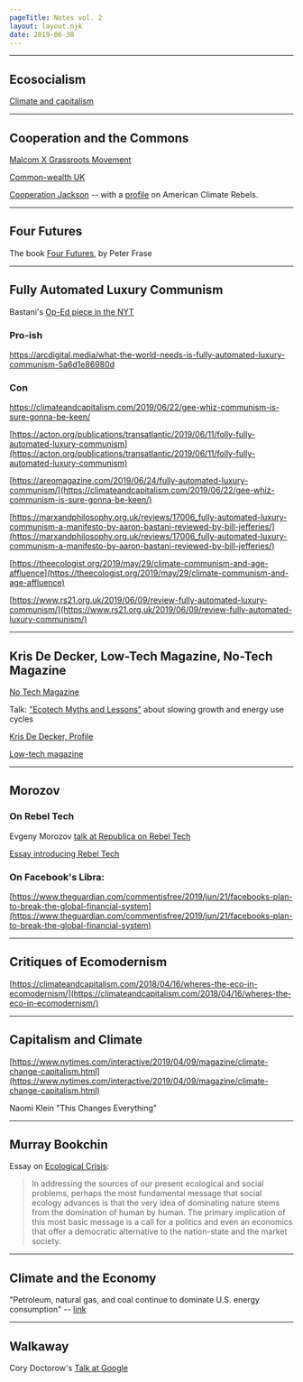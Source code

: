 ```yaml
---
pageTitle: Notes vol. 2
layout: layout.njk
date: 2019-06-30
---
```


---

## Ecosocialism

[Climate and capitalism](https://climateandcapitalism.com/)

---

## Cooperation and the Commons

[Malcom X Grassroots Movement](https://www.mxgm.org/ourwork)



[Common-wealth UK](https://common-wealth.co.uk/Public-common-partnerships.html)

[Cooperation Jackson](https://cooperationjackson.org/) -- with a [profile](https://www.youtube.com/watch?v=_Nt9Z2P7mPY) on American Climate Rebels.

---


## Four Futures

The book [Four Futures](https://www.versobooks.com/books/1847-four-futures), by Peter Frase

---

## Fully Automated Luxury Communism

Bastani's [Op-Ed piece in the NYT](https://www.nytimes.com/2019/06/11/opinion/fully-automated-luxury-communism.html)


### Pro-ish

[https://arcdigital.media/what-the-world-needs-is-fully-automated-luxury-communism-5a6d1e86980d
](https://arcdigital.media/what-the-world-needs-is-fully-automated-luxury-communism-5a6d1e86980d)

### Con

[https://climateandcapitalism.com/2019/06/22/gee-whiz-communism-is-sure-gonna-be-keen/
](https://climateandcapitalism.com/2019/06/22/gee-whiz-communism-is-sure-gonna-be-keen/)

[https://acton.org/publications/transatlantic/2019/06/11/folly-fully-automated-luxury-communism](https://acton.org/publications/transatlantic/2019/06/11/folly-fully-automated-luxury-communism)

[https://areomagazine.com/2019/06/24/fully-automated-luxury-communism/](https://climateandcapitalism.com/2019/06/22/gee-whiz-communism-is-sure-gonna-be-keen/)

[https://marxandphilosophy.org.uk/reviews/17006_fully-automated-luxury-communism-a-manifesto-by-aaron-bastani-reviewed-by-bill-jefferies/](https://marxandphilosophy.org.uk/reviews/17006_fully-automated-luxury-communism-a-manifesto-by-aaron-bastani-reviewed-by-bill-jefferies/)

[https://theecologist.org/2019/may/29/climate-communism-and-age-affluence](https://theecologist.org/2019/may/29/climate-communism-and-age-affluence)

[https://www.rs21.org.uk/2019/06/09/review-fully-automated-luxury-communism/](https://www.rs21.org.uk/2019/06/09/review-fully-automated-luxury-communism/)


--- 

## Kris De Decker, Low-Tech Magazine, No-Tech Magazine

[No Tech Magazine](https://www.notechmagazine.com/)

Talk: ["Ecotech Myths and Lessons"](http://videos.liftconference.com/video/3046721/kris-de-decker-ecotech-myths-and-lessons) about slowing growth and energy use cycles

[Kris De Decker, Profile](https://www.krisdedecker.org/)

[Low-tech magazine](https://www.lowtechmagazine.com/about.html)

---

## Morozov


### On Rebel Tech

Evgeny Morozov [talk at Republica on Rebel Tech](https://youtu.be/gvv0kjzmJJM)

[Essay introducing Rebel Tech](https://www.theguardian.com/commentisfree/2019/may/11/big-tech-progressive-vision-silicon-valley)

### On Facebook's Libra:

[https://www.theguardian.com/commentisfree/2019/jun/21/facebooks-plan-to-break-the-global-financial-system](https://www.theguardian.com/commentisfree/2019/jun/21/facebooks-plan-to-break-the-global-financial-system)

----

## Critiques of Ecomodernism

[https://climateandcapitalism.com/2018/04/16/wheres-the-eco-in-ecomodernism/](https://climateandcapitalism.com/2018/04/16/wheres-the-eco-in-ecomodernism/)

---

## Capitalism and Climate

[https://www.nytimes.com/interactive/2019/04/09/magazine/climate-change-capitalism.html](https://www.nytimes.com/interactive/2019/04/09/magazine/climate-change-capitalism.html)

Naomi Klein "This Changes Everything"

---

## Murray Bookchin

Essay on [Ecological Crisis](http://new-compass.net/articles/ecological-crisis-socialism-and-new-society):

> In addressing the sources of our present ecological and social problems, perhaps the most fundamental message that social ecology advances is that the very idea of dominating nature stems from the domination of human by human. The primary implication of this most basic message is a call for a politics and even an economics that offer a democratic alternative to the nation-state and the market society.

----

## Climate and the Economy 

"Petroleum, natural gas, and coal continue to dominate U.S. energy consumption" -- [link](https://www.eia.gov/todayinenergy/detail.php?id=40013)

---

## Walkaway

Cory Doctorow's [Talk at Google](https://www.youtube.com/watch?v=9gfHFtrM_xA)


